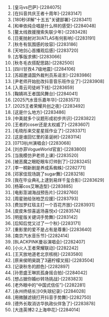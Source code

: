 
1. [皇马vs巴萨]-[2284075]
1. [在抖音共庆王者十周年]-[2283147]
1. [180秒详解“十五五”关键部署]-[2283411]
1. [和单依纯合唱是什么样的感受]-[2284048]
1. [鳌太线救援搜索失联少年]-[2283428]
1. [日冕抛射对3I/ATLAS有何影响]-[2283191]
1. [秋冬有氛围感的妆容]-[2283186]
1. [天地剑心首播观后感]-[2283720]
1. [古筝版求佛]-[2283066]
1. [秋冬毛衣搭配思路]-[2282500]
1. [四川甘孜4.7级地震]-[2284106]
1. [苏超邀请国外裁判员系谣言]-[2283986]
1. [尹老师开始批改抖音音乐班作业了]-[2283908]
1. [入青云司徒岭下线]-[2283659]
1. [鞠婧祎王者国风舞台]-[2284041]
1. [2025汽水音乐嘉年华]-[2283573]
1. [2025王者荣耀共创之夜]-[2283492]
1. [这是什么地方]-[2283486]
1. [中美就多个议题形成初步共识]-[2283822]
1. [王者的coser还是太权威了]-[2283607]
1. [毛晓彤来交星星摇作业了]-[2283371]
1. [这是谁回忆里的圣诞树]-[2283114]
1. [0713杭州演唱会]-[2283068]
1. [刘亦菲VogueWorld官宣]-[2283800]
1. [当我模仿尹老师上课]-[2283520]
1. [被恶魔之眼眨眼车灯帅到了]-[2283245]
1. [李一桐新剧是养成系蜘蛛]-[2282771]
1. [邓家佳现场跳了sugar舞]-[2283218]
1. [我在毕业典礼上逮到易烊千玺合影]-[2283629]
1. [杨幂cos艾琳造型]-[2283885]
1. [电影澎湖海战预告片]-[2282760]
1. [周星驰给张柏芝应援]-[2283793]
1. [费加罗红毯主打一个百花齐放]-[2283931]
1. [皮皮朱惊喜返场喜悦x]-[2283574]
1. [明星版关键词手势舞]-[2283142]
1. [后知后觉又过了一个秋]-[2283171]
1. [重影里的爱不是占有是尊重]-[2283640]
1. [南京汽水音乐节]-[2282414]
1. [BLACKPINK曼谷演唱会]-[2282407]
1. [小火人王者荣耀联动]-[2282242]
1. [王天放地道老北京核桃]-[2283580]
1. [原来侯明昊跳了3遍柠檬叉摇]-[2283504]
1. [记录秋冬的颜色]-[2282897]
1. [孙恩盛王琳凯孤身摇合拍]-[2284042]
1. [想占据你婚纱转场挑战]-[2283823]
1. [老外眼中的“中国式信任”]-[2282281]
1. [永州终结长沙0失球纪录]-[2284028]
1. [用微醺滤镜打开抖音手势舞]-[2282750]
1. [德外长取消访华执政伙伴急了]-[2283878]
1. [大连英博2:2上海申花]-[2284014]